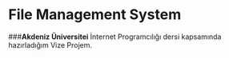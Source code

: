 # File Management System

###**Akdeniz Üniversitei** İnternet Programcılığı dersi kapsamında hazırladığım Vize Projem.



